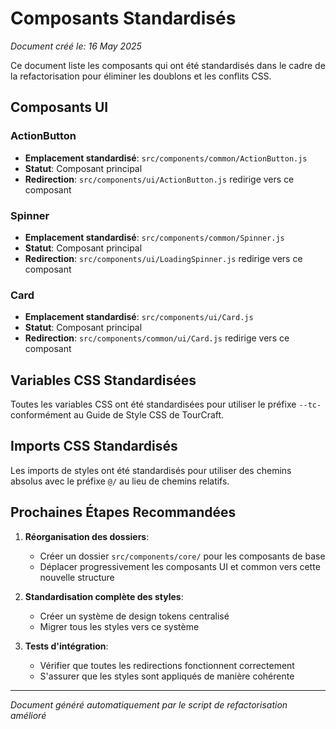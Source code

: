 # Composants Standardisés

*Document créé le: 16 May 2025*

Ce document liste les composants qui ont été standardisés dans le cadre de la refactorisation pour éliminer les doublons et les conflits CSS.

## Composants UI

### ActionButton
- **Emplacement standardisé**: `src/components/common/ActionButton.js`
- **Statut**: Composant principal
- **Redirection**: `src/components/ui/ActionButton.js` redirige vers ce composant

### Spinner
- **Emplacement standardisé**: `src/components/common/Spinner.js`
- **Statut**: Composant principal
- **Redirection**: `src/components/ui/LoadingSpinner.js` redirige vers ce composant

### Card
- **Emplacement standardisé**: `src/components/ui/Card.js`
- **Statut**: Composant principal
- **Redirection**: `src/components/common/ui/Card.js` redirige vers ce composant

## Variables CSS Standardisées

Toutes les variables CSS ont été standardisées pour utiliser le préfixe `--tc-` conformément au Guide de Style CSS de TourCraft.

## Imports CSS Standardisés

Les imports de styles ont été standardisés pour utiliser des chemins absolus avec le préfixe `@/` au lieu de chemins relatifs.

## Prochaines Étapes Recommandées

1. **Réorganisation des dossiers**:
   - Créer un dossier `src/components/core/` pour les composants de base
   - Déplacer progressivement les composants UI et common vers cette nouvelle structure

2. **Standardisation complète des styles**:
   - Créer un système de design tokens centralisé
   - Migrer tous les styles vers ce système

3. **Tests d'intégration**:
   - Vérifier que toutes les redirections fonctionnent correctement
   - S'assurer que les styles sont appliqués de manière cohérente

---

*Document généré automatiquement par le script de refactorisation amélioré*
